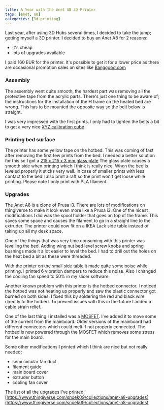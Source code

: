 ```yaml
---
title: A Year with the Anet A8 3D Printer
tags: [anet, a8]
categories: [3d-printing]
---
```


Last year, after using 3D Hubs several times, I decided to take the jump; getting myself a 3D printer.
I decided to buy an Anet A8 for 2 reasons:
 
- it's cheap
- lots of upgrades available

I paid 160 EUR for the printer. It's possible to get it for a lower price as there are occasional promotion sales on sites like [Banggood.com](https://www.banggood.com/Anet-A8-3D-Printer-DIY-Kit-1_75mm-0_4mm-Support-ABS-PLA-HIPS-p-1130694.html?p=E8231110898371201705)

### Assembly
 
The assembly went quite smooth, the hardest part was removing all the protective tape from the acrylic parts.
There's just one thing to be aware of; the instructions for the installation of the H frame on the heated bed are wrong.
This has to be mounted the opposite way so the belt below is straight.

I was very impressed with the first prints. I only had to tighten the belts a bit to get a very nice 
[XYZ calibration cube](https://www.thingiverse.com/make:370493)

### Printing bed surface

The printer has some yellow tape on the hotbed. This was coming of fast after removing the first few prints from the bed.
I needed a better solution for this so I got a [215 x 215 x 3 mm glass plate](https://www.velleman.eu/products/view/?id=417314)
The glass plate causes a smooth side when printing which I think is really nice. When the bed is leveled properly it sticks
very well. In case of smaller prints with less contact to the bed I also print a raft so the print won't get loose while printing.
Please note I only print with PLA filament.

### Upgrades

The Anet A8 is a clone of Prusa i3. There are lots of modifications on thingiverse to make it look even more like a Prusa i3.
One of the nicest modifications I did was the spool holder that goes on top of the frame. This saves some space and causes
the filament to go in a straight line to the extruder. The printer could now fit on a IKEA Lack side table instead of taking up
all my desk space.

One of the things that was very time consuming with this printer was levelling the bed. Adding wing nut bed level screw knobs
and spring bushings made it a lot easier to level the bed. I had to drill out the holes on the heat bed a bit 
as these were threaded.

With the printer on the small side table it made quite some noise while printing. I printed 6 vibration dampers to reduce this noise.
Also I changed the cooling fan speed to 50% in my slicer software.

Another known problem with this printer is the hotbed connector. I noticed the hotbed was not heating up properly and saw the plastic
connector got burned on both sides. I fixed this by soldering the red and black wire directly to the hotbed. To prevent issues with this
in the future I added a cable strain relief. 

One of the last thing I installed was a [MOSFET](https://www.banggood.com/3D-Printer-Parts-General-Add-on-Heated-Bed-Power-Expansion-Module-High-Power-For-Chitu-Motherboard-p-1086965.html?p=E8231110898371201705). I've added it to move some of the current from the mainboard. Older versions of the mainboard
had different connectors which could melt if not properly connected. The hotbed is now powered through the MOSFET which removes some
stress for the main board.

Some other modifications I printed which I think are nice but not really needed;

- semi circular fan duct
- filament guide
- main board cover
- extruder button
- cooling fan cover

The list of all the upgrades I've printed: [https://www.thingiverse.com/snoek09/collections/anet-a8-upgrades](https://www.thingiverse.com/snoek09/collections/anet-a8-upgrades)
